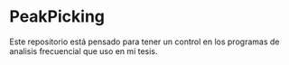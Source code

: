 # PeakPicking
Este repositorio está pensado para tener un control en los programas de analisis frecuencial que uso en mi tesis. 
